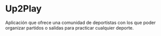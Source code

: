 # Up2Play
Aplicación que ofrece una comunidad de deportistas con los que poder organizar partidos o salidas para practicar cualquier deporte.
